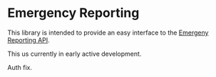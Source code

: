 # Emergency Reporting

This library is intended to provide an easy interface to the [Emergeny Reporting API](https://developer.emergencyreporting.com/).

This us currently in early active development.

Auth fix.